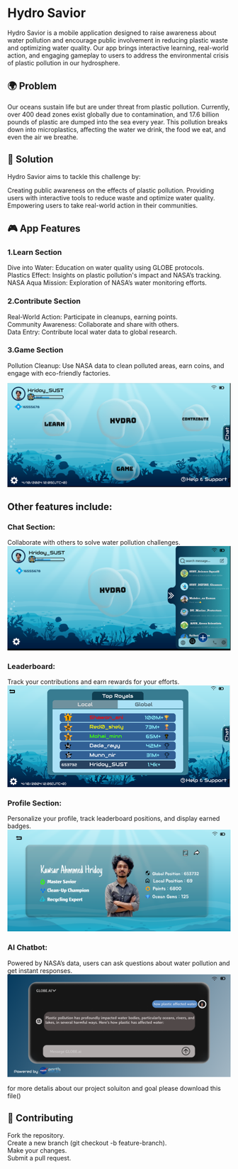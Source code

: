 # Hydro Savior

Hydro Savior is a mobile application designed to raise awareness about water pollution and encourage public involvement in reducing plastic waste and optimizing water quality. Our app brings interactive learning, real-world action, and engaging gameplay to users to address the environmental crisis of plastic pollution in our hydrosphere.

## 🌍 Problem
Our oceans sustain life but are under threat from plastic pollution. Currently, over 400 dead zones exist globally due to contamination, and 17.6 billion pounds of plastic are dumped into the sea every year. This pollution breaks down into microplastics, affecting the water we drink, the food we eat, and even the air we breathe.

## 🚀 Solution
Hydro Savior aims to tackle this challenge by:

Creating public awareness on the effects of plastic pollution.
Providing users with interactive tools to reduce waste and optimize water quality.
Empowering users to take real-world action in their communities.

## 🎮 App Features
### 1.Learn Section                                                                                                                                                                                                  
   Dive into Water:  Education on water quality using GLOBE protocols.                                                                                                                                         
   Plastics Effect:  Insights on plastic pollution's impact and NASA’s tracking.                                                                                                                                  
   NASA Aqua Mission:  Exploration of NASA’s water monitoring efforts.

### 2.Contribute Section                                                                                                                                                                                         
   Real-World Action: Participate in cleanups, earning points.                                                                                                                                              
   Community Awareness: Collaborate and share with others.                                                                                                                                                       
   Data Entry: Contribute local water data to global research.

### 3.Game Section

   Pollution Cleanup: Use NASA data to clean polluted areas, earn coins, and engage with eco-friendly factories.

   ![MainFeatures](READMEpng/menu.png)

## Other features include:                                                                                                                                                                                      
   ### Chat Section:  
   Collaborate with others to solve water pollution challenges. 
   ![ChatScreen](READMEpng/chatSection.png)                                                                                                                           
   ### Leaderboard: 
   Track your contributions and earn rewards for your efforts.   
   ![GlobalLeaderBoard](READMEpng/LeaderBoard.png)                                                                                                                                  
   ### Profile Section:
   Personalize your profile, track leaderboard positions, and display earned badges.  
    ![GlobalLeaderBoard](READMEpng/profile.png)       

   ### AI Chatbot:
   Powered by NASA’s data, users can ask questions about water pollution and get instant responses.      
    ![AIchatBot](READMEpng/AIchatBot.png)   
                                                                                          
   for more detalis about our project soluiton and goal please download this file()                                                                                                     

## 🤝 Contributing
Fork the repository.                                                                                                                                                                                           
Create a new branch (git checkout -b feature-branch).                                                                                                                                                            
Make your changes.                                                                                                                                                                                             
Submit a pull request.
